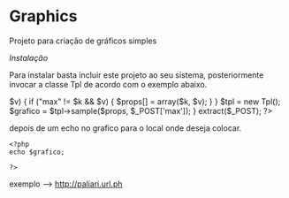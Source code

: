 Graphics
========

Projeto para criação de gráficos simples


*Instalação*

Para instalar basta incluir este projeto ao seu sistema, posteriormente invocar a classe Tpl de acordo com o exemplo abaixo.

<?php

include "Tpl.php";


if ($_POST) {
    $props = array();
    foreach ($_POST as $k => $v) {
        if ("max" != $k && $v) {
            $props[] = array($k, $v);
        }
    }
    $tpl = new Tpl();

    $grafico = $tpl->sample($props, $_POST['max']);
}
extract($_POST);
?>

depois de um echo no grafico para o local onde deseja colocar.

    <?php
    echo $grafico;

    ?>

exemplo --> http://paliari.url.ph